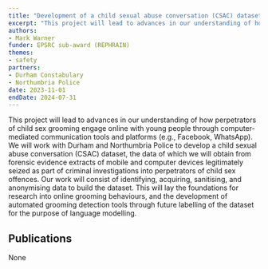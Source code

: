 ```yaml
---
title: "Development of a child sexual abuse conversation (CSAC) dataset"
excerpt: "This project will lead to advances in our understanding of how perpetrators of child sexual grooming engage online with young people through computer-mediated communication tools and platforms (e.g., Facebook, WhatsApp)."
authors:
- Mark Warner
funder: EPSRC sub-award (REPHRAIN)
themes:
- safety
partners: 
- Durham Constabulary
- Northumbria Police
date: 2023-11-01
endDate: 2024-07-31
---
```


This project will lead to advances in our understanding of how perpetrators of child sex grooming engage online with young people through computer-mediated communication tools and platforms (e.g., Facebook, WhatsApp). We will work with Durham and Northumbria Police to develop a child sexual abuse conversation (CSAC) dataset, the data of which we will obtain from forensic evidence extracts of mobile and computer devices legitimately seized as part of criminal investigations into perpetrators of child sex offences. Our work will consist of identifying, acquiring, sanitising, and anonymising data to build the dataset. This will lay the foundations for research into online grooming behaviours, and the development of automated grooming detection tools through future labelling of the dataset for the purpose of language modelling. 

## Publications

None
